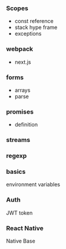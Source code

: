 ### Scopes
- const reference
- stack hype frame
- exceptions

### webpack
- next.js

### forms
- arrays
- parse

### promises
- definition

### streams

### regexp

### basics
environment variables

### Auth
JWT
token

### React Native
Native Base
